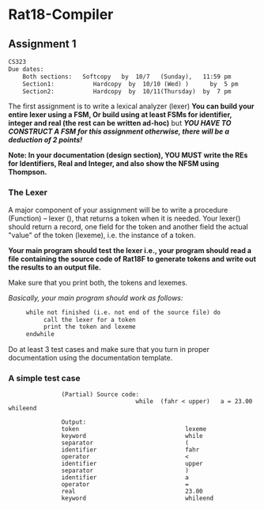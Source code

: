 # Rat18-Compiler

## Assignment 1

```txt
CS323
Due dates:
    Both sections:   Softcopy   by  10/7   (Sunday),   11:59 pm
    Section1:           Hardcopy  by  10/10 (Wed) )      by  5 pm
    Section2:           Hardcopy  by  10/11(Thursday)  by  7 pm
```

The first assignment is to write a lexical analyzer (lexer)
**You can build your entire lexer using a FSM, Or build using at least FSMs for identifier, integer and real (the rest can be written ad-hoc)**
but ***YOU HAVE TO CONSTRUCT A FSM for this assignment otherwise, there will be a deduction of 2 points!***

**Note: In your documentation (design section), YOU MUST write the REs for Identifiers, Real and Integer, and also show the NFSM using Thompson.**

### The Lexer

A major component of your assignment will be to write a procedure (Function) – lexer (),  that returns a  token when it is needed.  Your lexer()  should return a record, one field for the token and another field the actual "value" of the token (lexeme), i.e. the instance of a token.

**Your main program should test the lexer i.e., your program should read a file containing the source code of Rat18F to generate tokens and write out the results to an output file.**

Make sure that you print both, the tokens and lexemes.

*Basically, your main program should work as follows:*
```txt
     while not finished (i.e. not end of the source file) do
          call the lexer for a token 
          print the token and lexeme
     endwhile
```

Do at least 3 test cases and make sure that you turn in proper documentation using the documentation template.

### A simple  test case

                   (Partial) Source code:
                                        while  (fahr < upper)   a = 23.00 whileend

                   Output:
                   token                              lexeme
                   keyword                            while
                   separator                          (
                   identifier                         fahr
                   operator                           <
                   identifier                         upper
                   separator                          )
                   identifier                         a
                   operator                           =
                   real                               23.00
                   keyword                            whileend